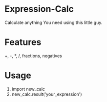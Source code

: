 Expression-Calc
===================
Calculate anything You need using this little guy. 
# Features 
+, -, *, /, fractions, negatives
# Usage
1. import new_calc
2. new_calc.result('your_expression') 
